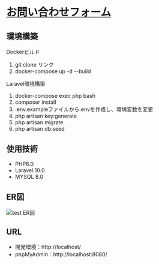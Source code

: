 # [お問い合わせフォーム](https://pages.github.com/)

## 環境構築
Dockerビルド

1. git clone リンク
2. docker-compose up -d --build

Laravel環境構築
1. docker-compose exec php bash
2. composer install
3. .env.exampleファイルから.envを作成し、環境変数を変更
4. php artisan key:generate
5. php artisan migrate
6. php artisan db:seed

## 使用技術
- PHP8.0
- Laravel 10.0
- MYSQL 8.0

## ER図
![test ER図](https://github.com/daiki0727/test/assets/149881657/64093140-50c4-458f-b159-b9f55bb92381)


## URL
- 開発環境：http://localhost/
- phpMyAdmin：http://localhost:8080/

